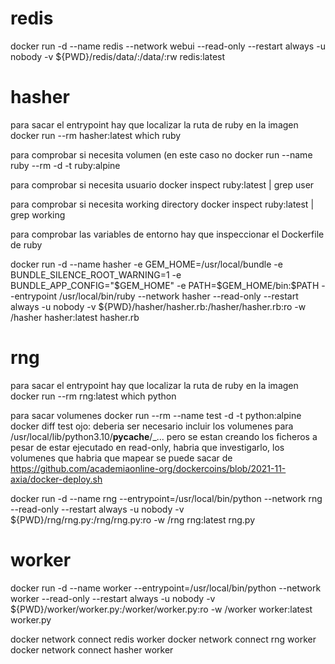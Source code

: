 # redis

docker run -d --name redis --network webui --read-only --restart always -u nobody -v ${PWD}/redis/data/:/data/:rw redis:latest

# hasher

para sacar el entrypoint hay que localizar la ruta de ruby en la imagen
docker run --rm hasher:latest which ruby

para comprobar si necesita volumen (en este caso no 
docker run --name ruby --rm -d -t ruby:alpine

para comprobar si necesita usuario
docker inspect ruby:latest | grep user

para comprobar si necesita working directory
docker inspect ruby:latest | grep working

para comprobar las variables de entorno hay que inspeccionar el Dockerfile de ruby

docker run -d --name hasher -e GEM_HOME=/usr/local/bundle -e BUNDLE_SILENCE_ROOT_WARNING=1 -e BUNDLE_APP_CONFIG="$GEM_HOME" -e PATH=$GEM_HOME/bin:$PATH --entrypoint /usr/local/bin/ruby --network hasher --read-only --restart always -u nobody -v ${PWD}/hasher/hasher.rb:/hasher/hasher.rb:ro -w /hasher hasher:latest hasher.rb

# rng

para sacar el entrypoint hay que localizar la ruta de ruby en la imagen
docker run --rm rng:latest which python

para sacar volumenes
docker run --rm --name test -d -t python:alpine
docker diff test
ojo: deberia ser necesario incluir los volumenes para /usr/local/lib/python3.10/__pycache__/_... pero se estan creando los ficheros a pesar de estar ejecutado en read-only,
habria que investigarlo, los volumenes que habria que mapear se puede sacar de https://github.com/academiaonline-org/dockercoins/blob/2021-11-axia/docker-deploy.sh

docker run -d --name rng --entrypoint=/usr/local/bin/python --network rng --read-only --restart always -u nobody -v ${PWD}/rng/rng.py:/rng/rng.py:ro -w /rng rng:latest rng.py

# worker

docker run -d --name worker --entrypoint=/usr/local/bin/python --network worker --read-only --restart always -u nobody -v ${PWD}/worker/worker.py:/worker/worker.py:ro -w /worker worker:latest worker.py

docker network connect redis worker
docker network connect rng worker
docker network connect hasher worker

